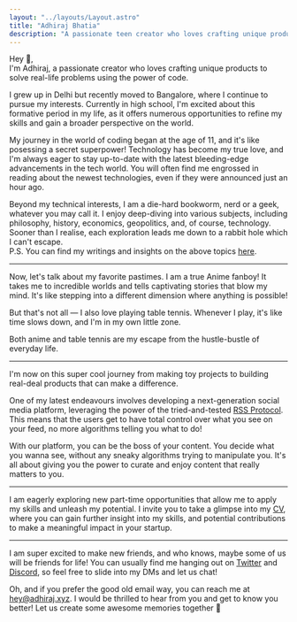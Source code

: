 ```yaml
---
layout: "../layouts/Layout.astro"
title: "Adhiraj Bhatia"
description: "A passionate teen creator who loves crafting unique products to solve real-life problems using the power of code."
---
```


Hey 👋, <br />
I'm Adhiraj, a passionate creator who loves crafting unique products to solve real-life problems using the power of code.

I grew up in Delhi but recently moved to Bangalore, where I continue to pursue my interests. Currently in high school, I'm excited about this formative period in my life, as it offers numerous opportunities to refine my skills and gain a broader perspective on the world.

My journey in the world of coding began at the age of 11, and it's like posessing a secret superpower! Technology has become my true love, and I'm always eager to stay up-to-date with the latest bleeding-edge advancements in the tech world. You will often find me engrossed in reading about the newest technologies, even if they were announced just an hour ago.

Beyond my technical interests, I am a die-hard bookworm, nerd or a geek, whatever you may call it. I enjoy deep-diving into various subjects, including philosophy, history, economics, geopolitics, and, of course, technology. Sooner than I realise, each exploration leads me down to a rabbit hole which I can't escape. <br />
P.S. You can find my writings and insights on the above topics [here](/posts).

---

Now, let's talk about my favorite pastimes. I am a true Anime fanboy! It takes me to incredible worlds and tells captivating stories that blow my mind. It's like stepping into a different dimension where anything is possible!

But that's not all — I also love playing table tennis. Whenever I play, it's like time slows down, and I'm in my own little zone.

Both anime and table tennis are my escape from the hustle-bustle of everyday life.

---

I'm now on this super cool journey from making toy projects to building real-deal products that can make a difference.

One of my latest endeavours involves developing a next-generation social media platform, leveraging the power of the tried-and-tested [RSS Protocol](https://en.wikipedia.org/wiki/RSS). <br/>
This means that the users get to have total control over what you see on your feed, no more algorithms telling you what to do!

With our platform, you can be the boss of your content. You decide what you wanna see, without any sneaky algorithms trying to manipulate you. It's all about giving you the power to curate and enjoy content that really matters to you.

---

I am eagerly exploring new part-time opportunities that allow me to apply my skills and unleash my potential. I invite you to take a glimpse into my [CV](https://read.cv/adhirajb1109), where you can gain further insight into my skills, and potential contributions to make a meaningful impact in your startup.

---

I am super excited to make new friends, and who knows, maybe some of us will be friends for life! You can usually find me hanging out on [Twitter](https://twitter.com/adhirajb1109) and [Discord](https://discord.com/users/876685465183473675), so feel free to slide into my DMs and let us chat!

Oh, and if you prefer the good old email way, you can reach me at [hey@adhiraj.xyz](hey@adhiraj.xyz). I would be thrilled to hear from you and get to know you better! Let us create some awesome memories together 🌟
